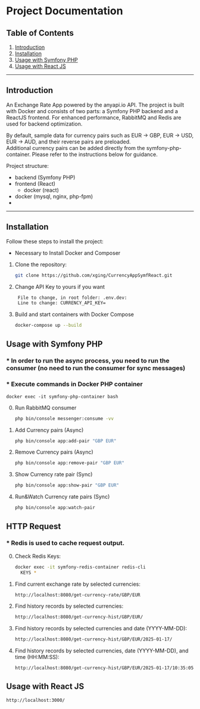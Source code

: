 
# Project Documentation

## Table of Contents
1. [Introduction](#introduction)
2. [Installation](#installation)
3. [Usage with Symfony PHP](#usage-with-symfony-php)
4. [Usage with React JS](#usage-with-react-js)


---

## Introduction
An Exchange Rate App powered by the anyapi.io API. 
The project is built with Docker and consists of two parts: a Symfony PHP backend and a ReactJS frontend. For enhanced performance, RabbitMQ and Redis are used for backend optimization.

By default, sample data for currency pairs such as EUR -> GBP, EUR -> USD, EUR -> AUD, and their reverse pairs are preloaded.  
Additional currency pairs can be added directly from the symfony-php-container. Please refer to the instructions below for guidance.

Project structure:
- backend (Symfony PHP)
- frontend (React)
  - docker (react)
- docker (mysql, nginx, php-fpm)
- 
---

## Installation
Follow these steps to install the project:
- Necessary to Install Docker and Composer
1. Clone the repository:
   ```bash
   git clone https://github.com/xging/CurrencyAppSymfReact.git

2. Change API Key to yours if you want
   ```bash
    File to change, in root folder: .env.dev:
    Line to change: CURRENCY_API_KEY=
   
3. Build and start containers with Docker Compose
   ```bash
   docker-compose up --build

## Usage with Symfony PHP
### * In order to run the async process, you need to run the consumer (no need to run the consumer for sync messages)
### * Execute commands in Docker PHP container
    docker exec -it symfony-php-container bash
    
0. Run RabbitMQ сonsumer
   ```bash
   php bin/console messenger:consume -vv
1. Add Currency pairs (Async)
   ```bash
   php bin/console app:add-pair "GBP EUR"
2. Remove Currency pairs (Async)
   ```bash
   php bin/console app:remove-pair "GBP EUR"
3. Show Currency rate pair (Sync)
   ```bash
   php bin/console app:show-pair "GBP EUR" 
4. Run&Watch Currency rate pairs (Sync)
   ```bash
   php bin/console app:watch-pair

## HTTP Request
### * Redis is used to cache request output.
0. Check Redis Keys:
   ```bash
   docker exec -it symfony-redis-container redis-cli
     KEYS *
   
1. Find current exchange rate by selected currencies:
   ```bash
   http://localhost:8080/get-currency-rate/GBP/EUR

2. Find history records by selected currencies:
   ```bash
   http://localhost:8080/get-currency-hist/GBP/EUR/

3. Find history records by selected currencies and date (YYYY-MM-DD):
   ```bash
   http://localhost:8080/get-currency-hist/GBP/EUR/2025-01-17/

4. Find history records by selected currencies, date (YYYY-MM-DD), and time (HH:MM:SS):
   ```bash
   http://localhost:8080/get-currency-hist/GBP/EUR/2025-01-17/10:35:05

## Usage with React JS
  ```bash
  http://localhost:3000/

